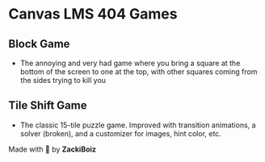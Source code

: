 # Canvas LMS 404 Games

## Block Game
- The annoying and very had game where you bring a square at the bottom of the screen to one at the top, with other squares coming from the sides trying to kill you

## Tile Shift Game
- The classic 15-tile puzzle game. Improved with transition animations, a solver (broken), and a customizer for images, hint color, etc.

Made with 📝 by **ZackiBoiz**
